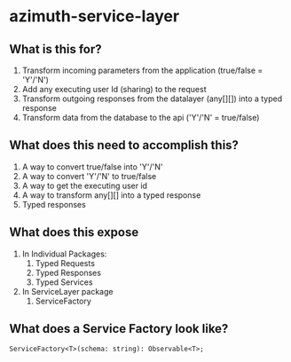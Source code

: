 # azimuth-service-layer

## What is this for?
1. Transform incoming parameters from the application (true/false = 'Y'/'N')
2. Add any executing user Id (sharing) to the request
3. Transform outgoing responses from the datalayer (any[][]) into a typed response
4. Transform data from the database to the api ('Y'/'N' = true/false)

## What does this need to accomplish this?
1. A way to convert true/false into 'Y'/'N'
2. A way to convert 'Y'/'N' to true/false
3. A way to get the executing user id
4. A way to transform any[][] into a typed response
5. Typed responses

## What does this expose
1. In Individual Packages:
    1. Typed Requests
    2. Typed Responses
    3. Typed Services
2. In ServiceLayer package
    1. ServiceFactory

## What does a Service Factory look like?
`ServiceFactory<T>(schema: string): Observable<T>;`